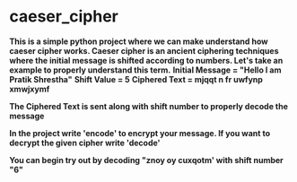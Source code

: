 # caeser_cipher
**This is a simple python project where we can make understand how caeser cipher works. Caeser cipher is an ancient ciphering techniques where the initial message is shifted according to numbers. Let's take an example to properly understand this term.**
**Initial Message = "Hello I am Pratik Shrestha"** 
**Shift Value = 5**
**Ciphered Text = mjqqt n fr uwfynp xmwjxymf**

**The Ciphered Text is sent along with shift number to properly decode the message**

**In the project write 'encode' to encrypt your message. If you want to decrypt the given cipher write 'decode'**

**You can begin try out by decoding "znoy oy cuxqotm' with shift number "6"**
